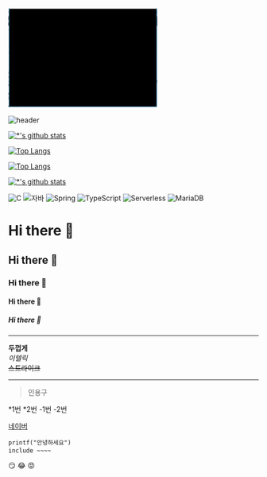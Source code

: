 <img src='이미지파일/black.png' width=300 height=200> </img>

![header](https://capsule-render.vercel.app/api?type=rounded&color=00FF00&height=300&section=header&text=깃허브%20특강&fontSize=90)

[![*'s github stats](https://github-readme-stats.vercel.app/api?username=Yegenie1)](https://github.com/Yegenie1)

[![Top Langs](https://github-readme-stats.vercel.app/api/top-langs/?username=Yegenie1)](https://github.com/Yegenie1/github-readme-stats)

[![Top Langs](https://github-readme-stats.vercel.app/api/top-langs/?username=Yegenie1&layout=compact)](https://github.com/Yegenie1/github-readme-stats)

[![*'s github stats](https://github-readme-stats.vercel.app/api?username=Yegenie1&show_icons=true&theme=radical)](https://github.com/Yegenie1)

![C](https://img.shields.io/badge/-C-123456?style=flat-square&logo=C&logoColor=black)
![자바](https://img.shields.io/badge/-자바-007396?style=flat&logo=Java&logoColor=ffffff)
![Spring](https://img.shields.io/badge/-Spring-6DB33F?style=for-the-badge&logo=Spring&logoColor=white)
![TypeScript](https://img.shields.io/badge/-TypeScript-3178C6?style=flat-square&logo=TypeScript&logoColor=white)
![Serverless](https://img.shields.io/badge/-Serverless-FD5750?style=flat-square&logo=Serverless&logoColor=magenta)
![MariaDB](https://img.shields.io/badge/-MariaDB-1F305F?style=flat-square&logo=mariadb&logoColor=white)


# Hi there 👋
## Hi there 👋
### Hi there 👋
#### Hi there 👋
##### Hi there 👋

---

**두껍게** <br>
*이텔릭* <br>
~~스트라이크~~ <br>

---

>인용구

*1번
*2번
-1번
-2번

[네이버](www.naver.com)

```
printf("안녕하세요")
include ~~~~
```

:smirk:
:joy:
:rage:
